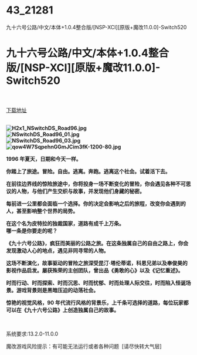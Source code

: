 # 43_21281
九十六号公路/中文/本体+1.0.4整合版/[NSP-XCI][原版+魔改11.0.0]-Switch520
# 九十六号公路/中文/本体+1.0.4整合版/[NSP-XCI][原版+魔改11.0.0]-Switch520
 <br/></br>
[下载地址](https://www.switch520.cc/article/21281 "下载地址")
<br/></br>

<p><strong><img title="H2x1_NSwitchDS_Road96.jpg" src="https://www.switch520.cc/muke_img/2021_08_17_6148c1558b421.jpg" alt="H2x1_NSwitchDS_Road96.jpg"></strong><br>
<strong><img title="NSwitchDS_Road96_01.jpg" src="https://www.switch520.cc/muke_img/2021_08_17_6e2dda6a90d33.jpg" alt="NSwitchDS_Road96_01.jpg"></strong><br>
<strong><img title="NSwitchDS_Road96_03.jpg" src="https://www.switch520.cc/muke_img/2021_08_17_36ca72002aa33.jpg" alt="NSwitchDS_Road96_03.jpg"></strong><br>
<strong><img title="qow4W7SqpehnGGmJCim3fK-1200-80.jpg" src="https://www.switch520.cc/muke_img/2021_08_17_b467d17ec56f1.jpg" alt="qow4W7SqpehnGGmJCim3fK-1200-80.jpg">&nbsp;</strong></p>
<p><strong>1996 年夏天，日期和今天一样。</strong></p>
<p><strong>你踏上了旅途。冒险。自由。逃离。奔跑。逃离这个社会。试着活下去。</strong></p>
<p><strong>在前往边界线的惊险旅途中，你将投身一场不断变化的冒险，你会遇见各种不可思议的人物，与他们产生交织与故事，并发现他们身藏的秘密。</strong></p>
<p><strong>每前进一公里都会面临一个选择。你的决定会影响之后的旅程，改变你会遇到的人，甚至影响整个世界的局势。</strong></p>
<p><strong>在这个名为皮特拉的独裁国家，道路有成千上万条。</strong><br>
<strong>哪一条是你要走的呢？</strong></p>
<p><strong>《九十六号公路》，疯狂而美丽的公路之旅。在这条独属自己的自由之路上，你会发现激动人心的地点，遇见非同寻常的人物。</strong></p>
<p><strong>这场不断演化，故事驱动的冒险之旅深受昆汀·塔伦蒂<span class="initHidden">诺，科恩兄弟以及奉俊昊的影视作品启发。屡获殊荣的主创团队，曾出品《勇敢的心》以及《记忆重述》。</span></strong></p>
<p><strong>时而行动、时而探索、时而沉思、时而忧郁、时而处理人际交往，时而陷入怪诞场景。游戏背景则是黑暗压迫的动荡社会。</strong></p>
<p><strong>惊艳的视觉风格，90 年代流行风格的背景乐，上千条可选择的道路，每位玩家都可以在《九十六号公路》上创造独属自己的故事。</strong></p>
<p>&nbsp;</p>
<p>系统要求:13.2.0-11.0.0</p>
<p>魔改游戏风险提示：有可能无法运行或者各种问题 &nbsp;[请尽快转大气层]</p>



